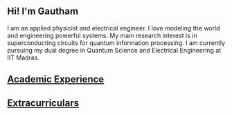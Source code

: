 ## Hi! I'm Gautham
I am an applied physicist and electrical engineer. I love modeling the world and engineering powerful systems. My main research interest is in superconducting circuits for quantum information processing. I am currently pursuing my dual degree in Quantum Science and Electrical Engineering at IIT Madras. 

## [Academic Experience](https://gautham-umasankar.github.io/academic_experience.html)

## [Extracurriculars](https://gautham-umasankar.github.io/extracurriculars.html)
